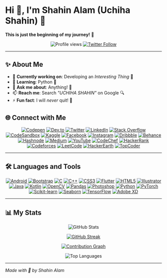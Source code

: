 # Hi 👋, I'm Shahin Alam (Uchiha Shahin) 🌟

**This is just the beginning of my journey!** 🚀

<p align="center">
  <img src="https://komarev.com/ghpvc/?username=uchihashahin01&label=Profile%20Views&color=ff69b4&style=flat" alt="Profile views" />
  <a href="https://twitter.com/uchiha_shahin">
    <img src="https://img.shields.io/twitter/follow/uchiha_shahin?logo=twitter&style=for-the-badge&color=1DA1F2" alt="Twitter Follow" />
  </a>
</p>

---

## ✨ About Me

- 🔭 **Currently working on**: Developing an *Interesting Thing* 🌈
- 🌱 **Learning**: Python 🐍
- 💬 **Ask me about**: Anything! 🤔
- 📫 **Reach me**: Search *"UCHIHA SHAHIN"* on Google 🔍
- ⚡ **Fun fact**: I will *never* quit! 💪


## 🌐 Connect with Me

<p align="center">
  <a href="https://codepen.io/uchihashahin"><img src="https://img.shields.io/badge/Codepen-000000?style=for-the-badge&logo=codepen&logoColor=white" alt="Codepen"></a>
  <a href="https://dev.to/uchihashahin"><img src="https://img.shields.io/badge/dev.to-0A0A0A?style=for-the-badge&logo=dev.to&logoColor=white" alt="Dev.to"></a>
  <a href="https://twitter.com/uchiha_shahin"><img src="https://img.shields.io/badge/Twitter-1DA1F2?style=for-the-badge&logo=twitter&logoColor=white" alt="Twitter"></a>
  <a href="https://linkedin.com/in/uchihashahin"><img src="https://img.shields.io/badge/LinkedIn-0077B5?style=for-the-badge&logo=linkedin&logoColor=white" alt="LinkedIn"></a>
  <a href="https://stackoverflow.com/users/15471779/uchiha-shahin"><img src="https://img.shields.io/badge/Stack_Overflow-FE7A16?style=for-the-badge&logo=stack-overflow&logoColor=white" alt="Stack Overflow"></a>
  <a href="https://codesandbox.com/uchihashahin"><img src="https://img.shields.io/badge/CodeSandbox-040404?style=for-the-badge&logo=codesandbox&logoColor=white" alt="CodeSandbox"></a>
  <a href="https://kaggle.com/uchihashahin"><img src="https://img.shields.io/badge/Kaggle-20BEFF?style=for-the-badge&logo=kaggle&logoColor=white" alt="Kaggle"></a>
  <a href="https://fb.com/uchihashahinn"><img src="https://img.shields.io/badge/Facebook-1877F2?style=for-the-badge&logo=facebook&logoColor=white" alt="Facebook"></a>
  <a href="https://instagram.com/uchihashahin01"><img src="https://img.shields.io/badge/Instagram-E4405F?style=for-the-badge&logo=instagram&logoColor=white" alt="Instagram"></a>
  <a href="https://dribbble.com/uchihashahin"><img src="https://img.shields.io/badge/Dribbble-EA4C89?style=for-the-badge&logo=dribbble&logoColor=white" alt="Dribbble"></a>
  <a href="https://www.behance.net/uchihashahin"><img src="https://img.shields.io/badge/Behance-1769FF?style=for-the-badge&logo=behance&logoColor=white" alt="Behance"></a>
  <a href="https://hashnode.com/@uchihashahin"><img src="https://img.shields.io/badge/Hashnode-2962FF?style=for-the-badge&logo=hashnode&logoColor=white" alt="Hashnode"></a>
  <a href="https://medium.com/@uchihashahin"><img src="https://img.shields.io/badge/Medium-12100E?style=for-the-badge&logo=medium&logoColor=white" alt="Medium"></a>
  <a href="https://www.youtube.com/channel/UC8KbD-4XbJVvhR0uYAqgONg"><img src="https://img.shields.io/badge/YouTube-FF0000?style=for-the-badge&logo=youtube&logoColor=white" alt="YouTube"></a>
  <a href="https://www.codechef.com/users/uchihashahin"><img src="https://img.shields.io/badge/CodeChef-5B4638?style=for-the-badge&logo=codechef&logoColor=white" alt="CodeChef"></a>
  <a href="https://www.hackerrank.com/ashahin7621"><img src="https://img.shields.io/badge/HackerRank-2EC866?style=for-the-badge&logo=hackerrank&logoColor=white" alt="HackerRank"></a>
  <a href="https://codeforces.com/profile/uchihashahin"><img src="https://img.shields.io/badge/Codeforces-1F8ACB?style=for-the-badge&logo=codeforces&logoColor=white" alt="Codeforces"></a>
  <a href="https://www.leetcode.com/uchihashahin"><img src="https://img.shields.io/badge/LeetCode-FFA116?style=for-the-badge&logo=leetcode&logoColor=white" alt="LeetCode"></a>
  <a href="https://www.hackerearth.com/@uchihashahin"><img src="https://img.shields.io/badge/HackerEarth-323F4B?style=for-the-badge&logo=hackerearth&logoColor=white" alt="HackerEarth"></a>
  <a href="https://www.topcoder.com/members/uchihashahin"><img src="https://img.shields.io/badge/TopCoder-29A7DF?style=for-the-badge&logo=topcoder&logoColor=white" alt="TopCoder"></a>
</p>

---

## 🛠️ Languages and Tools

<p align="center">
  <a href="https://developer.android.com"><img src="https://img.shields.io/badge/Android-3DDC84?style=flat-square&logo=android&logoColor=white" alt="Android"></a>
  <a href="https://getbootstrap.com"><img src="https://img.shields.io/badge/Bootstrap-563D7C?style=flat-square&logo=bootstrap&logoColor=white" alt="Bootstrap"></a>
  <a href="https://www.cprogramming.com/"><img src="https://img.shields.io/badge/C-00599C?style=flat-square&logo=c&logoColor=white" alt="C"></a>
  <a href="https://www.w3schools.com/cpp/"><img src="https://img.shields.io/badge/C%2B%2B-00599C?style=flat-square&logo=c%2B%2B&logoColor=white" alt="C++"></a>
  <a href="https://www.w3schools.com/css/"><img src="https://img.shields.io/badge/CSS3-1572B6?style=flat-square&logo=css3&logoColor=white" alt="CSS3"></a>
  <a href="https://flutter.dev"><img src="https://img.shields.io/badge/Flutter-02569B?style=flat-square&logo=flutter&logoColor=white" alt="Flutter"></a>
  <a href="https://www.w3.org/html/"><img src="https://img.shields.io/badge/HTML5-E34F26?style=flat-square&logo=html5&logoColor=white" alt="HTML5"></a>
  <a href="https://www.adobe.com/in/products/illustrator.html"><img src="https://img.shields.io/badge/Illustrator-FF9A00?style=flat-square&logo=adobe-illustrator&logoColor=white" alt="Illustrator"></a>
  <a href="https://www.java.com"><img src="https://img.shields.io/badge/Java-ED8B00?style=flat-square&logo=java&logoColor=white" alt="Java"></a>
  <a href="https://kotlinlang.org"><img src="https://img.shields.io/badge/Kotlin-0095D5?style=flat-square&logo=kotlin&logoColor=white" alt="Kotlin"></a>
  <a href="https://opencv.org/"><img src="https://img.shields.io/badge/OpenCV-5C3EE8?style=flat-square&logo=opencv&logoColor=white" alt="OpenCV"></a>
  <a href="https://pandas.pydata.org/"><img src="https://img.shields.io/badge/Pandas-150458?style=flat-square&logo=pandas&logoColor=white" alt="Pandas"></a>
  <a href="https://www.photoshop.com/en"><img src="https://img.shields.io/badge/Photoshop-31A8FF?style=flat-square&logo=adobe-photoshop&logoColor=white" alt="Photoshop"></a>
  <a href="https://www.python.org"><img src="https://img.shields.io/badge/Python-3776AB?style=flat-square&logo=python&logoColor=white" alt="Python"></a>
  <a href="https://pytorch.org/"><img src="https://img.shields.io/badge/PyTorch-EE4C2C?style=flat-square&logo=pytorch&logoColor=white" alt="PyTorch"></a>
  <a href="https://scikit-learn.org/"><img src="https://img.shields.io/badge/Scikit_Learn-F7931E?style=flat-square&logo=scikit-learn&logoColor=white" alt="Scikit-learn"></a>
  <a href="https://seaborn.pydata.org/"><img src="https://img.shields.io/badge/Seaborn-4C78A8?style=flat-square&logo=seaborn&logoColor=white" alt="Seaborn"></a>
  <a href="https://www.tensorflow.org"><img src="https://img.shields.io/badge/TensorFlow-FF6F00?style=flat-square&logo=tensorflow&logoColor=white" alt="TensorFlow"></a>
  <a href="https://www.adobe.com/products/xd.html"><img src="https://img.shields.io/badge/Adobe_XD-FF61F6?style=flat-square&logo=adobe-xd&logoColor=white" alt="Adobe XD"></a>
</p>

---

## 📊 My Stats

<p align="center">
  <img src="https://github-readme-stats.vercel.app/api?username=uchihashahin01&show_icons=true&theme=dracula&locale=en" alt="GitHub Stats" />
</p>
<p align="center">
  <a href="https://github-readme-streak-stats-eight.vercel.app/?user=uchihashahin01&theme=dracula">
    <img src="https://github-readme-streak-stats-eight.vercel.app/?user=uchihashahin01&theme=dracula" alt="GitHub Streak" />
  </a>
</p>
<p align="center">
  <a href="https://github-readme-activity-graph.vercel.app/graph?username=uchihashahin01&theme=dracula">
    <img src="https://github-readme-activity-graph.vercel.app/graph?username=uchihashahin01&theme=dracula" alt="Contribution Graph" />
  </a>
</p>
<p align="center">
  <img src="https://github-readme-stats.vercel.app/api/top-langs?username=uchihashahin01&show_icons=true&theme=dracula&locale=en&layout=compact" alt="Top Languages" />
</p>

---

*Made with 💖 by Shahin Alam*